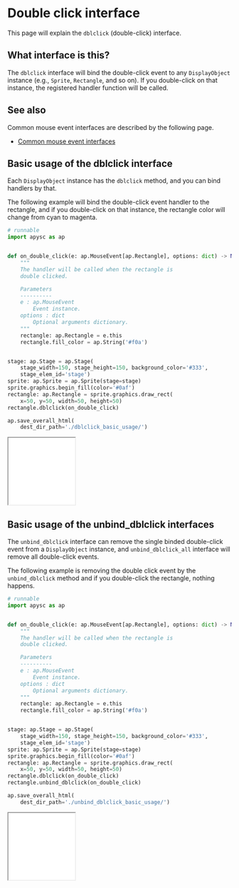 # Double click interface

This page will explain the `dblclick` (double-click) interface.

## What interface is this?

The `dblclick` interface will bind the double-click event to any `DisplayObject` instance (e.g., `Sprite`, `Rectangle`, and so on). If you double-click on that instance, the registered handler function will be called.

## See also

Common mouse event interfaces are described by the following page.

- [Common mouse event interfaces](mouse_event_common.md)

## Basic usage of the dblclick interface

Each `DisplayObject` instance has the `dblclick` method, and you can bind handlers by that.

The following example will bind the double-click event handler to the rectangle, and if you double-click on that instance, the rectangle color will change from cyan to magenta.

```py
# runnable
import apysc as ap


def on_double_click(e: ap.MouseEvent[ap.Rectangle], options: dict) -> None:
    """
    The handler will be called when the rectangle is
    double clicked.

    Parameters
    ----------
    e : ap.MouseEvent
        Event instance.
    options : dict
        Optional arguments dictionary.
    """
    rectangle: ap.Rectangle = e.this
    rectangle.fill_color = ap.String('#f0a')


stage: ap.Stage = ap.Stage(
    stage_width=150, stage_height=150, background_color='#333',
    stage_elem_id='stage')
sprite: ap.Sprite = ap.Sprite(stage=stage)
sprite.graphics.begin_fill(color='#0af')
rectangle: ap.Rectangle = sprite.graphics.draw_rect(
    x=50, y=50, width=50, height=50)
rectangle.dblclick(on_double_click)

ap.save_overall_html(
    dest_dir_path='./dblclick_basic_usage/')
```

<iframe src="static/dblclick_basic_usage/index.html" width="150" height="150"></iframe>

## Basic usage of the unbind_dblclick interfaces

The `unbind_dblclick` interface can remove the single binded double-click event from a `DisplayObject` instance, and `unbind_dblclick_all` interface will remove all double-click events.

The following example is removing the double click event by the `unbind_dblclick` method and if you double-click the rectangle, nothing happens.

```py
# runnable
import apysc as ap


def on_double_click(e: ap.MouseEvent[ap.Rectangle], options: dict) -> None:
    """
    The handler will be called when the rectangle is
    double clicked.

    Parameters
    ----------
    e : ap.MouseEvent
        Event instance.
    options : dict
        Optional arguments dictionary.
    """
    rectangle: ap.Rectangle = e.this
    rectangle.fill_color = ap.String('#f0a')


stage: ap.Stage = ap.Stage(
    stage_width=150, stage_height=150, background_color='#333',
    stage_elem_id='stage')
sprite: ap.Sprite = ap.Sprite(stage=stage)
sprite.graphics.begin_fill(color='#0af')
rectangle: ap.Rectangle = sprite.graphics.draw_rect(
    x=50, y=50, width=50, height=50)
rectangle.dblclick(on_double_click)
rectangle.unbind_dblclick(on_double_click)

ap.save_overall_html(
    dest_dir_path='./unbind_dblclick_basic_usage/')
```

<iframe src="static/unbind_dblclick_basic_usage/index.html" width="150" height="150"></iframe>

